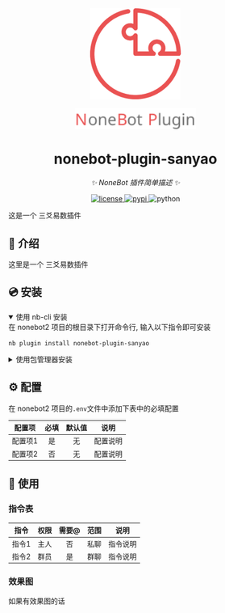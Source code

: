 <div align="center">
  <a href="https://v2.nonebot.dev/store"><img src="resources/nbp_logo.png" width="180" height="180" alt="NoneBotPluginLogo"></a>
  <br>
  <p><img src="resources/NoneBotPlugin.svg" width="240" alt="NoneBotPluginText"></p>
</div>

<div align="center">

# nonebot-plugin-sanyao

_✨ NoneBot 插件简单描述 ✨_


<a href="./LICENSE">
    <img src="https://img.shields.io/github/license/owner/nonebot-plugin-template.svg" alt="license">
</a>
<a href="https://pypi.python.org/pypi/nonebot-plugin-sanyao">
    <img src="https://img.shields.io/pypi/v/nonebot-plugin-sanyao.svg" alt="pypi">
</a>
<img src="https://img.shields.io/badge/python-3.8+-blue.svg" alt="python">

</div>

这是一个 三爻易数插件

## 📖 介绍

这里是一个 三爻易数插件

## 💿 安装

<details open>
<summary>使用 nb-cli 安装</summary>
在 nonebot2 项目的根目录下打开命令行, 输入以下指令即可安装

    nb plugin install nonebot-plugin-sanyao

</details>

<details>
<summary>使用包管理器安装</summary>
在 nonebot2 项目的插件目录下, 打开命令行, 根据你使用的包管理器, 输入相应的安装命令

<details>
<summary>pip</summary>

    pip install nonebot-plugin-sanyao
</details>
<details>
<summary>pdm</summary>

    pdm add nonebot-plugin-sanyao
</details>
<details>
<summary>poetry</summary>

    poetry add nonebot-plugin-sanyao
</details>
<details>
<summary>conda</summary>

    conda install nonebot-plugin-sanyao
</details>

打开 nonebot2 项目根目录下的 `pyproject.toml` 文件, 在 `[tool.nonebot]` 部分追加写入

    plugins = ["nonebot_plugin_template"]

</details>

## ⚙️ 配置

在 nonebot2 项目的`.env`文件中添加下表中的必填配置

| 配置项  | 必填 | 默认值 |  说明  |
|:----:|:--:|:---:|:----:|
| 配置项1 | 是  |  无  | 配置说明 |
| 配置项2 | 否  |  无  | 配置说明 |

## 🎉 使用
### 指令表
| 指令  | 权限 | 需要@ | 范围 |  说明  |
|:---:|:--:|:---:|:--:|:----:|
| 指令1 | 主人 |  否  | 私聊 | 指令说明 |
| 指令2 | 群员 |  是  | 群聊 | 指令说明 |
### 效果图
如果有效果图的话
